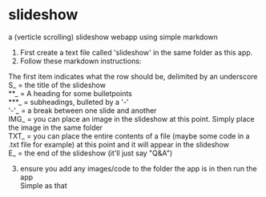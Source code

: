 # slideshow
a (verticle scrolling) slideshow webapp using simple markdown

1) First create a text file called 'slideshow' in the same folder as this app. 
2) Follow these markdown instructions: 

The first item indicates what the row should be, delimited by an underscore<br />
S_ = the title of the slideshow<br />
**_ = A heading for some bulletpoints<br /> 
***_ = subheadings, bulleted by a '-'<br /> 
'-'_ = a break between one slide and another<br />
IMG_ = you can place an image in the slideshow at this point. Simply place the image in the same folder<br />
TXT_ = you can place the entire contents of a file (maybe some code in a .txt file for example) at this point and it will appear in the slideshow<br />
E_ = the end of the slideshow (it'll just say "Q&A")<br />

3) ensure you add any images/code to the folder the app is in then run the app<br />
Simple as that<br />
